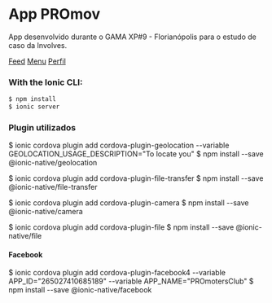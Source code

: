 # App PROmov
App desenvolvido durante o GAMA XP#9 - Florianópolis para o estudo de caso da Involves.

[Feed](imgGit/IMG_8146.PNG)
[Menu](imgGit/IMG_8147.PNG)
[Perfil](imgGit/IMG_8148.PNG)
### With the Ionic CLI:
```bash
$ npm install
$ ionic server
```

### Plugin utilizados
$ ionic cordova plugin add cordova-plugin-geolocation --variable GEOLOCATION_USAGE_DESCRIPTION="To locate you"
$ npm install --save @ionic-native/geolocation

$ ionic cordova plugin add cordova-plugin-file-transfer
$ npm install --save @ionic-native/file-transfer

$ ionic cordova plugin add cordova-plugin-camera
$ npm install --save @ionic-native/camera

$ ionic cordova plugin add cordova-plugin-file
$ npm install --save @ionic-native/file

#### Facebook

$ ionic cordova plugin add cordova-plugin-facebook4 --variable APP_ID="265027410685189" --variable APP_NAME="PROmotersClub"
$ npm install --save @ionic-native/facebook
